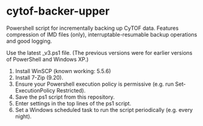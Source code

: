 cytof-backer-upper
==================

Powershell script for incrementally backing up CyTOF data. Features compression of IMD files (only), interruptable-resumable backup operations and good logging.

Use the latest _v3.ps1 file. (The previous versions were for earlier versions of PowerShell and Windows XP.)

1. Install WinSCP (known working: 5.5.6)
2. Install 7-Zip (9.20).
3. Ensure your Powershell execution policy is permissive (e.g. run Set-ExecutionPolicy Restricted).
4. Save the ps1 script from this repository.
5. Enter settings in the top lines of the ps1 script.
6. Set a Windows scheduled task to run the script periodically (e.g. every night).
